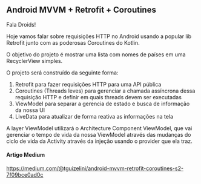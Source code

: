 ## Android MVVM + Retrofit + Coroutines

Fala Droids!

Hoje vamos falar sobre requisições HTTP no Android usando a popular lib Retrofit junto com as poderosas Coroutines do Kotlin.

O objetivo do projeto é mostrar uma lista com nomes de países em uma RecyclerView simples.

O projeto será construído da seguinte forma:

1. Retrofit para fazer requisições HTTP para uma API pública 
2. Coroutines (Threads leves) para gerenciar a chamada assíncrona dessa requisição HTTP e definir em quais threads devem ser executadas
3. ViewModel para separar a gerencia de estado e busca de informação da nossa UI
4. LiveData para atualizar de forma reativa as informações na tela 

A layer ViewModel utilizará o Architecture Component ViewModel,  que vai gerenciar o tempo de vida da nossa ViewModel através das mudanças do ciclo de vida da Activity através da injeção usando o provider que ela traz.

#### Artigo Medium
https://medium.com/@tguizelini/android-mvvm-retrofit-coroutines-s2-7f09bce0ad0c